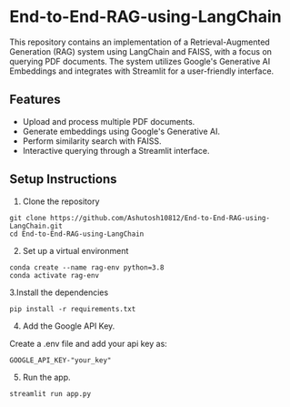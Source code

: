 # End-to-End-RAG-using-LangChain

This repository contains an implementation of a Retrieval-Augmented Generation (RAG) system using LangChain and FAISS, with a focus on querying PDF documents. The system utilizes Google's Generative AI Embeddings and integrates with Streamlit for a user-friendly interface.


## Features

- Upload and process multiple PDF documents.
- Generate embeddings using Google's Generative AI.
- Perform similarity search with FAISS.
- Interactive querying through a Streamlit interface.

## Setup Instructions

1. Clone the repository

```
git clone https://github.com/Ashutosh10812/End-to-End-RAG-using-LangChain.git
cd End-to-End-RAG-using-LangChain
```

2. Set up a virtual environment

```
conda create --name rag-env python=3.8
conda activate rag-env
```

3.Install the dependencies

```
pip install -r requirements.txt
```

4. Add the Google API Key.
   
Create a .env file and add your api key as:
```
GOOGLE_API_KEY-"your_key"
```

5. Run the app.

```
streamlit run app.py
```


   